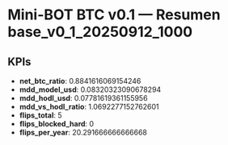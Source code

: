 # Mini-BOT BTC v0.1 — Resumen base_v0_1_20250912_1000

## KPIs
- **net_btc_ratio**: 0.8841616069154246
- **mdd_model_usd**: 0.08320323090678294
- **mdd_hodl_usd**: 0.07781619361155956
- **mdd_vs_hodl_ratio**: 1.0692277152762601
- **flips_total**: 5
- **flips_blocked_hard**: 0
- **flips_per_year**: 20.291666666666668
